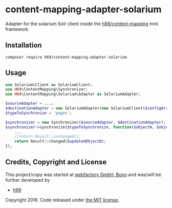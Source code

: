 # content-mapping-adapter-solarium #

Adapter for the solarium Solr client inside the [h69/content-mapping](https://github.com/h69/content-mapping) mini framework.


## Installation ##

    composer require h69/content-mapping-adapter-solarium


## Usage ##

```php
use Solarium\Client as SolariumClient;
use H69\ContentMapping\Synchronizer;
use H69\ContentMapping\Solarium\Adapter as SolariumAdapter;

$sourceAdapter = ...;
$destinationAdapter = new SolariumAdapter(new SolariumClient($configArray));
$typeToSynchronize = 'pages';

$synchronizer = new Synchronizer($sourceAdapter, $destinationAdapter);
$synchronizer->synchronize($typeToSynchronize, function($objectA, $objectB){
    ...
    //return Result::unchanged();
    return Result::changed($updatedObjectB);
});
```


## Credits, Copyright and License ##

This project/copy was started at [webfactory GmbH, Bonn](https://www.webfactory.de) and was/will be further developed by
- [h69](https://github.com/h69)

Copyright 2016. Code released under [the MIT license](LICENSE).
